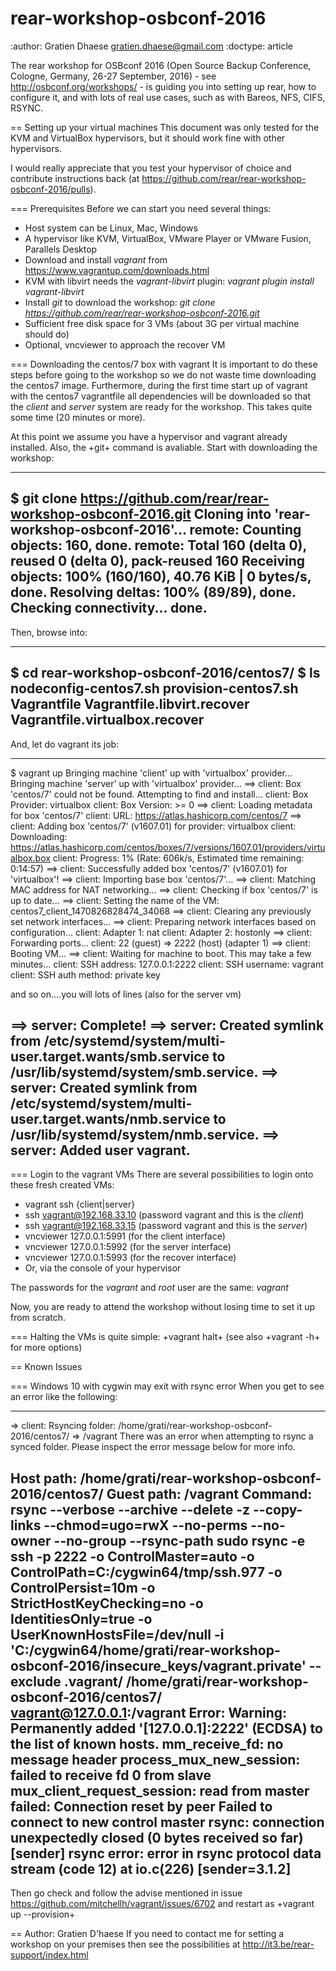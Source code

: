 # rear-workshop-osbconf-2016
:author: Gratien Dhaese <gratien.dhaese@gmail.com>
:doctype: article

The rear workshop for OSBconf 2016 (Open Source Backup Conference, Cologne, Germany, 26-27 September, 2016) - see http://osbconf.org/workshops/ - is guiding you into setting up rear, how to configure it, and with lots of real use cases, such as with Bareos, NFS, CIFS, RSYNC.

== Setting up your virtual machines
This document was only tested for the KVM and VirtualBox hypervisors, but it should work fine with other hypervisors.

I would really appreciate that you test your hypervisor of choice and contribute instructions back (at https://github.com/rear/rear-workshop-osbconf-2016/pulls).

=== Prerequisites
Before we can start you need several things:

 - Host system can be Linux, Mac, Windows
 - A hypervisor like KVM, VirtualBox, VMware Player or VMware Fusion, Parallels Desktop
 - Download and install *vagrant* from https://www.vagrantup.com/downloads.html
 - KVM with libvirt needs the *vagrant-libvirt* plugin:  _vagrant plugin install vagrant-libvirt_
 - Install *git* to download the workshop: _git clone https://github.com/rear/rear-workshop-osbconf-2016.git_
 - Sufficient free disk space for 3 VMs (about 3G per virtual machine should do)
 - Optional, vncviewer to approach the recover VM

=== Downloading the centos/7 box with vagrant
It is important to do these steps before going to the workshop so we do not waste time downloading the centos7 image. Furthermore, during the first time start up of vagrant with the centos7 vagrantfile all dependencies will be downloaded so that the _client_ and _server_ system are ready for the workshop. This takes quite some time (20 minutes or more).

At this point we assume you have a hypervisor and vagrant already installed. Also, the +git+ command is avaliable.
Start with downloading the workshop:

----
$ git clone https://github.com/rear/rear-workshop-osbconf-2016.git
Cloning into 'rear-workshop-osbconf-2016'...
remote: Counting objects: 160, done.
remote: Total 160 (delta 0), reused 0 (delta 0), pack-reused 160
Receiving objects: 100% (160/160), 40.76 KiB | 0 bytes/s, done.
Resolving deltas: 100% (89/89), done.
Checking connectivity... done.
----

Then, browse into:

----
$ cd rear-workshop-osbconf-2016/centos7/
$ ls
nodeconfig-centos7.sh  provision-centos7.sh  Vagrantfile  Vagrantfile.libvirt.recover  Vagrantfile.virtualbox.recover
----

And, let do vagrant its job:

----
$ vagrant up
Bringing machine 'client' up with 'virtualbox' provider...
Bringing machine 'server' up with 'virtualbox' provider...
==> client: Box 'centos/7' could not be found. Attempting to find and install...
    client: Box Provider: virtualbox
    client: Box Version: >= 0
==> client: Loading metadata for box 'centos/7'
    client: URL: https://atlas.hashicorp.com/centos/7
==> client: Adding box 'centos/7' (v1607.01) for provider: virtualbox
    client: Downloading: https://atlas.hashicorp.com/centos/boxes/7/versions/1607.01/providers/virtualbox.box
    client: Progress: 1% (Rate: 606k/s, Estimated time remaining: 0:14:57)
==> client: Successfully added box 'centos/7' (v1607.01) for 'virtualbox'!
==> client: Importing base box 'centos/7'...
==> client: Matching MAC address for NAT networking...
==> client: Checking if box 'centos/7' is up to date...
==> client: Setting the name of the VM: centos7_client_1470826828474_34068
==> client: Clearing any previously set network interfaces...
==> client: Preparing network interfaces based on configuration...
    client: Adapter 1: nat
    client: Adapter 2: hostonly
==> client: Forwarding ports...
    client: 22 (guest) => 2222 (host) (adapter 1)
==> client: Booting VM...
==> client: Waiting for machine to boot. This may take a few minutes...
    client: SSH address: 127.0.0.1:2222
    client: SSH username: vagrant
    client: SSH auth method: private key

and so on....you will lots of lines (also for the server vm)

==> server: Complete!
==> server: Created symlink from /etc/systemd/system/multi-user.target.wants/smb.service to /usr/lib/systemd/system/smb.service.
==> server: Created symlink from /etc/systemd/system/multi-user.target.wants/nmb.service to /usr/lib/systemd/system/nmb.service.
==> server: Added user vagrant.
----

=== Login to the vagrant VMs
There are several possibilities to login onto these fresh created VMs:

 - vagrant ssh {client|server}
 - ssh vagrant@192.168.33.10  (password vagrant and this is the _client_)
 - ssh vagrant@192.168.33.15  (password vagrant and this is the _server_)
 - vncviewer 127.0.0.1:5991   (for the client interface)
 - vncviewer 127.0.0.1:5992   (for the server interface)
 - vncviewer 127.0.0.1:5993   (for the recover interface)
 - Or, via the console of your hypervisor

The passwords for the _vagrant_ and _root_ user are the same: *vagrant*

Now, you are ready to attend the workshop without losing time to set it up from scratch.

=== Halting the VMs
is quite simple: +vagrant halt+ (see also +vagrant -h+ for more options)

== Known Issues

=== Windows 10 with cygwin may exit with rsync error
When you get to see an error like the following:

----
=> client: Rsyncing folder: /home/grati/rear-workshop-osbconf-2016/centos7/ => /vagrant
There was an error when attempting to rsync a synced folder.
Please inspect the error message below for more info.

Host path: /home/grati/rear-workshop-osbconf-2016/centos7/
Guest path: /vagrant
Command: rsync --verbose --archive --delete -z --copy-links --chmod=ugo=rwX --no-perms --no-owner --no-group --rsync-path sudo rsync -e ssh -p 2222 -o ControlMaster=auto -o ControlPath=C:/cygwin64/tmp/ssh.977 -o ControlPersist=10m -o StrictHostKeyChecking=no -o IdentitiesOnly=true -o UserKnownHostsFile=/dev/null -i 'C:/cygwin64/home/grati/rear-workshop-osbconf-2016/insecure_keys/vagrant.private' --exclude .vagrant/ /home/grati/rear-workshop-osbconf-2016/centos7/ vagrant@127.0.0.1:/vagrant
Error: Warning: Permanently added '[127.0.0.1]:2222' (ECDSA) to the list of known hosts.
mm_receive_fd: no message header
process_mux_new_session: failed to receive fd 0 from slave
mux_client_request_session: read from master failed: Connection reset by peer
Failed to connect to new control master
rsync: connection unexpectedly closed (0 bytes received so far) [sender]
rsync error: error in rsync protocol data stream (code 12) at io.c(226) [sender=3.1.2]
----

Then go check and follow the advise mentioned in issue https://github.com/mitchellh/vagrant/issues/6702 and restart as +vagrant up --provision+


== Author: Gratien D'haese
If you need to contact me for setting a workshop on your premises then see the possibilities at http://it3.be/rear-support/index.html
